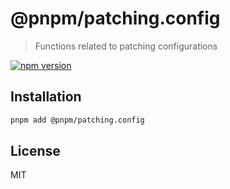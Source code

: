 # @pnpm/patching.config

> Functions related to patching configurations

<!--@shields('npm')-->
[![npm version](https://img.shields.io/npm/v/@pnpm/patching.config.svg)](https://www.npmjs.com/package/@pnpm/patching.config)
<!--/@-->

## Installation

```sh
pnpm add @pnpm/patching.config
```

## License

MIT
